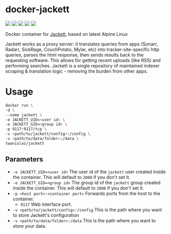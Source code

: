 # docker-jackett

[![](https://images.microbadger.com/badges/version/twanislas/jackett.svg)](https://github.com/Twanislas/docker-jackett/releases) [![](https://images.microbadger.com/badges/commit/twanislas/jackett.svg)](https://github.com/Twanislas/docker-jackett) [![](https://images.microbadger.com/badges/image/twanislas/jackett.svg)](https://microbadger.com/images/twanislas/jackett)  [![](https://img.shields.io/docker/pulls/twanislas/jackett.svg)](https://hub.docker.com/r/twanislas/jackett/) [![](https://img.shields.io/docker/stars/twanislas/jackett.svg)](https://hub.docker.com/r/twanislas/jackett/)

Docker container for [Jackett](https://github.com/Jackett/Jackett), based on latest Alpine Linux

Jackett works as a proxy server: it translates queries from apps (Sonarr, Radarr, SickRage, CouchPotato, Mylar, etc) into tracker-site-specific http queries, parses the html response, then sends results back to the requesting software. This allows for getting recent uploads (like RSS) and performing searches. Jackett is a single repository of maintained indexer scraping & translation logic - removing the burden from other apps.

# Usage
```sh
docker run \
-d \
--name jackett \
-e JACKETT_UID=<user id> \
-e JACKETT_GID=<group id> \
-p 9117:9117/tcp \
-v <path/to/jackett/config>:/config \
-v <path/to/data/folder>:/data \
twanislas/jackett
```

## Parameters
- `-e JACKETT_UID=<user id>` The user id of the `jackett` user created inside the container. This will default to `2000` if you don't set it.
- `-e JACKETT_GID=<group id>` The group id of the `jackett` group created inside the container. This will default to `2000` if you don't set it.
- `-p <host port>:<container port>` Forwards ports from the host to the container.
  - `9117` Web interface port.
- `-v <path/to/jackett/config>:/config` This is the path where you want to store Jackett's configuration
- `-v <path/to/data/folder>:/data` This is the path where you want to store your data.
